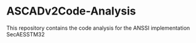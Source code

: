 # ASCADv2Code-Analysis
This repository contains the code analysis for the ANSSI implementation SecAESSTM32
